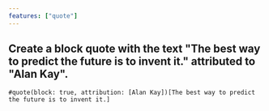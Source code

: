 ```yaml
---
features: ["quote"]
---
```

Create a block quote with the text "The best way to predict the future is to invent it." attributed to "Alan Kay".
---
```typst
#quote(block: true, attribution: [Alan Kay])[The best way to predict the future is to invent it.]
```